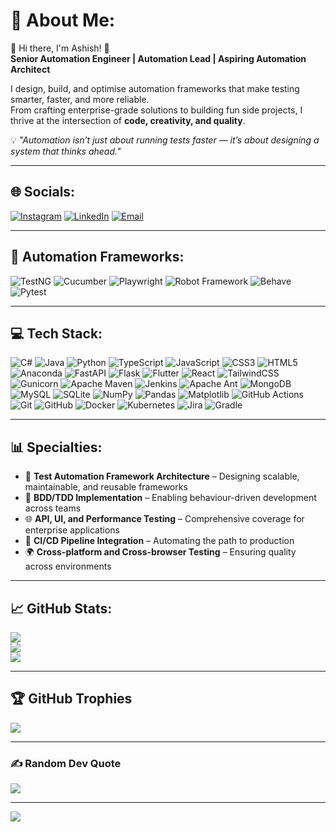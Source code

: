 # 💫 About Me:
🚀 Hi there, I'm Ashish! 👋  
**Senior Automation Engineer | Automation Lead | Aspiring Automation Architect**  

I design, build, and optimise automation frameworks that make testing smarter, faster, and more reliable.  
From crafting enterprise-grade solutions to building fun side projects, I thrive at the intersection of **code, creativity, and quality**.  

💡 *"Automation isn’t just about running tests faster — it’s about designing a system that thinks ahead."*

---

## 🌐 Socials:
[![Instagram](https://img.shields.io/badge/Instagram-%23E4405F.svg?logo=Instagram&logoColor=white)](https://instagram.com/ashish_khandelwal01) 
[![LinkedIn](https://img.shields.io/badge/LinkedIn-%230077B5.svg?logo=linkedin&logoColor=white)](https://linkedin.com/in/ashish-khandelwal-02210059) 
[![Email](https://img.shields.io/badge/Email-D14836?logo=gmail&logoColor=white)](mailto:ashishkhandelwal01@hotmail.com)  

---

## 🧩 Automation Frameworks:
<p align="left">
  <img src="https://img.shields.io/badge/TestNG-%23FF6F00.svg?style=for-the-badge&logo=java&logoColor=white" alt="TestNG"/>
  <img src="https://img.shields.io/badge/Cucumber-23D96C.svg?style=for-the-badge&logo=cucumber&logoColor=white" alt="Cucumber"/>
  <img src="https://img.shields.io/badge/Playwright-2EAD33.svg?style=for-the-badge&logo=playwright&logoColor=white" alt="Playwright"/>
  <img src="https://img.shields.io/badge/Robot_Framework-000000.svg?style=for-the-badge&logo=robot-framework&logoColor=white" alt="Robot Framework"/>
  <img src="https://img.shields.io/badge/Behave-3776AB.svg?style=for-the-badge&logo=python&logoColor=white" alt="Behave"/>
  <img src="https://img.shields.io/badge/Pytest-0A9EDC.svg?style=for-the-badge&logo=python&logoColor=white" alt="Pytest"/>
</p>

---

## 💻 Tech Stack:
![C#](https://img.shields.io/badge/c%23-%23239120.svg?style=for-the-badge&logo=csharp&logoColor=white) 
![Java](https://img.shields.io/badge/java-%23ED8B00.svg?style=for-the-badge&logo=openjdk&logoColor=white) 
![Python](https://img.shields.io/badge/python-3670A0?style=for-the-badge&logo=python&logoColor=ffdd54) 
![TypeScript](https://img.shields.io/badge/typescript-%23007ACC.svg?style=for-the-badge&logo=typescript&logoColor=white) 
![JavaScript](https://img.shields.io/badge/javascript-%23323330.svg?style=for-the-badge&logo=javascript&logoColor=%23F7DF1E) 
![CSS3](https://img.shields.io/badge/css3-%231572B6.svg?style=for-the-badge&logo=css3&logoColor=white) 
![HTML5](https://img.shields.io/badge/html5-%23E34F26.svg?style=for-the-badge&logo=html5&logoColor=white) 
![Anaconda](https://img.shields.io/badge/Anaconda-%2344A833.svg?style=for-the-badge&logo=anaconda&logoColor=white) 
![FastAPI](https://img.shields.io/badge/FastAPI-005571?style=for-the-badge&logo=fastapi) 
![Flask](https://img.shields.io/badge/flask-%23000.svg?style=for-the-badge&logo=flask&logoColor=white) 
![Flutter](https://img.shields.io/badge/Flutter-%2302569B.svg?style=for-the-badge&logo=Flutter&logoColor=white) 
![React](https://img.shields.io/badge/react-%2320232a.svg?style=for-the-badge&logo=react&logoColor=%2361DAFB) 
![TailwindCSS](https://img.shields.io/badge/tailwindcss-%2338B2AC.svg?style=for-the-badge&logo=tailwind-css&logoColor=white) 
![Gunicorn](https://img.shields.io/badge/gunicorn-%298729.svg?style=for-the-badge&logo=gunicorn&logoColor=white) 
![Apache Maven](https://img.shields.io/badge/Apache%20Maven-C71A36?style=for-the-badge&logo=Apache%20Maven&logoColor=white) 
![Jenkins](https://img.shields.io/badge/jenkins-%232C5263.svg?style=for-the-badge&logo=jenkins&logoColor=white) 
![Apache Ant](https://img.shields.io/badge/Apache%20Ant-A81C7D?style=for-the-badge&logo=Apache%20Ant&logoColor=white) 
![MongoDB](https://img.shields.io/badge/MongoDB-%234ea94b.svg?style=for-the-badge&logo=mongodb&logoColor=white) 
![MySQL](https://img.shields.io/badge/mysql-4479A1.svg?style=for-the-badge&logo=mysql&logoColor=white) 
![SQLite](https://img.shields.io/badge/sqlite-%2307405e.svg?style=for-the-badge&logo=sqlite&logoColor=white) 
![NumPy](https://img.shields.io/badge/numpy-%23013243.svg?style=for-the-badge&logo=numpy&logoColor=white) 
![Pandas](https://img.shields.io/badge/pandas-%23150458.svg?style=for-the-badge&logo=pandas&logoColor=white) 
![Matplotlib](https://img.shields.io/badge/Matplotlib-%23ffffff.svg?style=for-the-badge&logo=Matplotlib&logoColor=black) 
![GitHub Actions](https://img.shields.io/badge/github%20actions-%232671E5.svg?style=for-the-badge&logo=githubactions&logoColor=white) 
![Git](https://img.shields.io/badge/git-%23F05033.svg?style=for-the-badge&logo=git&logoColor=white) 
![GitHub](https://img.shields.io/badge/github-%23121011.svg?style=for-the-badge&logo=github&logoColor=white) 
![Docker](https://img.shields.io/badge/docker-%230db7ed.svg?style=for-the-badge&logo=docker&logoColor=white) 
![Kubernetes](https://img.shields.io/badge/kubernetes-%23326ce5.svg?style=for-the-badge&logo=kubernetes&logoColor=white) 
![Jira](https://img.shields.io/badge/jira-%230A0FFF.svg?style=for-the-badge&logo=jira&logoColor=white) 
![Gradle](https://img.shields.io/badge/Gradle-02303A.svg?style=for-the-badge&logo=Gradle&logoColor=white) 

---

## 📊 Specialties:
- 🎯 **Test Automation Framework Architecture** – Designing scalable, maintainable, and reusable frameworks  
- 🧪 **BDD/TDD Implementation** – Enabling behaviour-driven development across teams  
- 🌐 **API, UI, and Performance Testing** – Comprehensive coverage for enterprise applications  
- 🔄 **CI/CD Pipeline Integration** – Automating the path to production  
- 🌍 **Cross-platform and Cross-browser Testing** – Ensuring quality across environments  

---

## 📈 GitHub Stats:
![](https://github-readme-stats.vercel.app/api?username=ashish-khandelwal01&theme=dark&hide_border=false&include_all_commits=false&count_private=false)  
![](https://nirzak-streak-stats.vercel.app/?user=ashish-khandelwal01&theme=dark&hide_border=false)  
![](https://github-readme-stats.vercel.app/api/top-langs/?username=ashish-khandelwal01&theme=dark&hide_border=false&include_all_commits=false&count_private=false&layout=compact)

---

## 🏆 GitHub Trophies
![](https://github-profile-trophy.vercel.app/?username=ashish-khandelwal01&theme=radical&no-frame=true&no-bg=false&margin-w=4)

---

### ✍️ Random Dev Quote
![](https://quotes-github-readme.vercel.app/api?type=horizontal&theme=radical)

---

[![](https://visitcount.itsvg.in/api?id=ashish-khandelwal01&icon=0&color=0)](https://visitcount.itsvg.in)

<!-- Proudly created with GPRM ( https://gprm.itsvg.in ) -->

